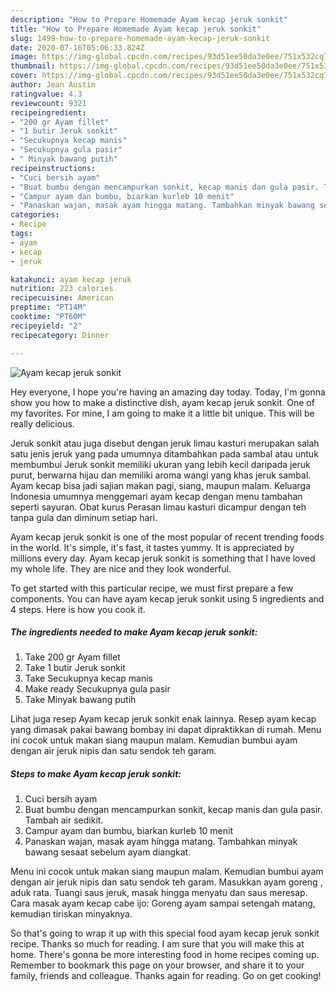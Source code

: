 ```yaml
---
description: "How to Prepare Homemade Ayam kecap jeruk sonkit"
title: "How to Prepare Homemade Ayam kecap jeruk sonkit"
slug: 1499-how-to-prepare-homemade-ayam-kecap-jeruk-sonkit
date: 2020-07-16T05:06:33.824Z
image: https://img-global.cpcdn.com/recipes/93d51ee50da3e0ee/751x532cq70/ayam-kecap-jeruk-sonkit-foto-resep-utama.jpg
thumbnail: https://img-global.cpcdn.com/recipes/93d51ee50da3e0ee/751x532cq70/ayam-kecap-jeruk-sonkit-foto-resep-utama.jpg
cover: https://img-global.cpcdn.com/recipes/93d51ee50da3e0ee/751x532cq70/ayam-kecap-jeruk-sonkit-foto-resep-utama.jpg
author: Jean Austin
ratingvalue: 4.3
reviewcount: 9321
recipeingredient:
- "200 gr Ayam fillet"
- "1 butir Jeruk sonkit"
- "Secukupnya kecap manis"
- "Secukupnya gula pasir"
- " Minyak bawang putih"
recipeinstructions:
- "Cuci bersih ayam"
- "Buat bumbu dengan mencampurkan sonkit, kecap manis dan gula pasir. Tambah air sedikit."
- "Campur ayam dan bumbu, biarkan kurleb 10 menit"
- "Panaskan wajan, masak ayam hingga matang. Tambahkan minyak bawang sesaat sebelum ayam diangkat."
categories:
- Recipe
tags:
- ayam
- kecap
- jeruk

katakunci: ayam kecap jeruk 
nutrition: 223 calories
recipecuisine: American
preptime: "PT14M"
cooktime: "PT60M"
recipeyield: "2"
recipecategory: Dinner

---
```



![Ayam kecap jeruk sonkit](https://img-global.cpcdn.com/recipes/93d51ee50da3e0ee/751x532cq70/ayam-kecap-jeruk-sonkit-foto-resep-utama.jpg)

Hey everyone, I hope you're having an amazing day today. Today, I'm gonna show you how to make a distinctive dish, ayam kecap jeruk sonkit. One of my favorites. For mine, I am going to make it a little bit unique. This will be really delicious.

Jeruk sonkit atau juga disebut dengan jeruk limau kasturi merupakan salah satu jenis jeruk yang pada umumnya ditambahkan pada sambal atau untuk membumbui Jeruk sonkit memiliki ukuran yang lebih kecil daripada jeruk purut, berwarna hijau dan memiliki aroma wangi yang khas jeruk sambal. Ayam kecap bisa jadi sajian makan pagi, siang, maupun malam. Keluarga Indonesia umumnya menggemari ayam kecap dengan menu tambahan seperti sayuran. Obat kurus Perasan limau kasturi dicampur dengan teh tanpa gula dan diminum setiap hari.

Ayam kecap jeruk sonkit is one of the most popular of recent trending foods in the world. It's simple, it's fast, it tastes yummy. It is appreciated by millions every day. Ayam kecap jeruk sonkit is something that I have loved my whole life. They are nice and they look wonderful.


To get started with this particular recipe, we must first prepare a few components. You can have ayam kecap jeruk sonkit using 5 ingredients and 4 steps. Here is how you cook it.

<!--inarticleads1-->

##### The ingredients needed to make Ayam kecap jeruk sonkit:

1. Take 200 gr Ayam fillet
1. Take 1 butir Jeruk sonkit
1. Take Secukupnya kecap manis
1. Make ready Secukupnya gula pasir
1. Take  Minyak bawang putih


Lihat juga resep Ayam kecap jeruk sonkit enak lainnya. Resep ayam kecap yang dimasak pakai bawang bombay ini dapat dipraktikkan di rumah. Menu ini cocok untuk makan siang maupun malam. Kemudian bumbui ayam dengan air jeruk nipis dan satu sendok teh garam. 

<!--inarticleads2-->

##### Steps to make Ayam kecap jeruk sonkit:

1. Cuci bersih ayam
1. Buat bumbu dengan mencampurkan sonkit, kecap manis dan gula pasir. Tambah air sedikit.
1. Campur ayam dan bumbu, biarkan kurleb 10 menit
1. Panaskan wajan, masak ayam hingga matang. Tambahkan minyak bawang sesaat sebelum ayam diangkat.


Menu ini cocok untuk makan siang maupun malam. Kemudian bumbui ayam dengan air jeruk nipis dan satu sendok teh garam. Masukkan ayam goreng , aduk rata. Tuangi saus jeruk, masak hingga menyatu dan saus meresap. Cara masak ayam kecap cabe ijo: Goreng ayam sampai setengah matang, kemudian tiriskan minyaknya. 

So that's going to wrap it up with this special food ayam kecap jeruk sonkit recipe. Thanks so much for reading. I am sure that you will make this at home. There's gonna be more interesting food in home recipes coming up. Remember to bookmark this page on your browser, and share it to your family, friends and colleague. Thanks again for reading. Go on get cooking!
